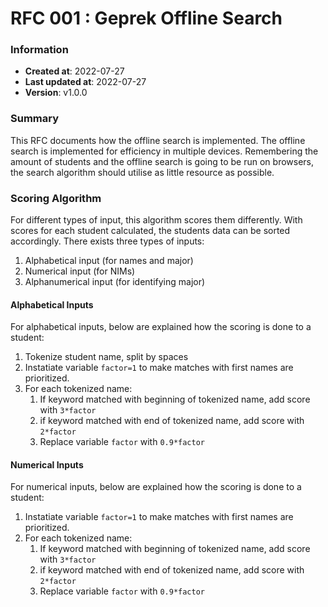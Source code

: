 # RFC 001 : Geprek Offline Search

### Information

- **Created at**: 2022-07-27
- **Last updated at**: 2022-07-27
- **Version**: v1.0.0

### Summary

This RFC documents how the offline search is implemented.
The offline search is implemented for efficiency in multiple devices.
Remembering the amount of students and the offline search is going to be run on browsers, the search algorithm should utilise as little resource as possible.

### Scoring Algorithm

For different types of input, this algorithm scores them differently.
With scores for each student calculated, the students data can be sorted accordingly.
There exists three types of inputs:

1. Alphabetical input (for names and major)
2. Numerical input (for NIMs)
3. Alphanumerical input (for identifying major)

#### Alphabetical Inputs

For alphabetical inputs, below are explained how the scoring is done to a student:

1. Tokenize student name, split by spaces
2. Instatiate variable `factor=1` to make matches with first names are prioritized.
3. For each tokenized name:
   1. If keyword matched with beginning of tokenized name, add score with `3*factor`
   2. if keyword matched with end of tokenized name, add score with `2*factor`
   3. Replace variable `factor` with `0.9*factor`

#### Numerical Inputs

For numerical inputs, below are explained how the scoring is done to a student:

1. Instatiate variable `factor=1` to make matches with first names are prioritized.
2. For each tokenized name:
   1. If keyword matched with beginning of tokenized name, add score with `3*factor`
   2. if keyword matched with end of tokenized name, add score with `2*factor`
   3. Replace variable `factor` with `0.9*factor`
